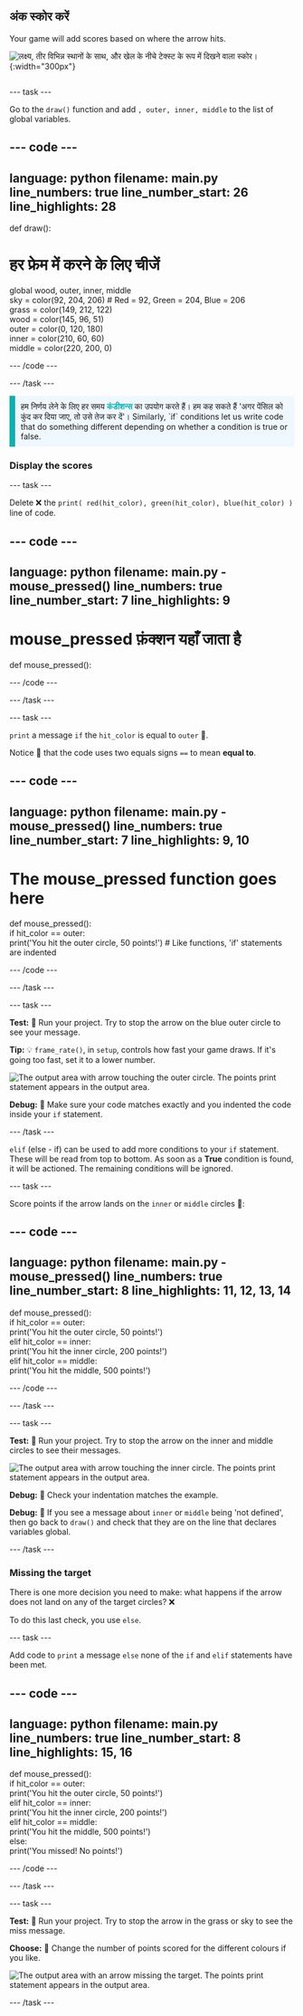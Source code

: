 ## अंक स्कोर करें

<div style="display: flex; flex-wrap: wrap">
<div style="flex-basis: 200px; flex-grow: 1; margin-right: 15px;">
Your game will add scores based on where the arrow hits.
</div>
<div>

![लक्ष्य, तीर विभिन्न स्थानों के साथ, और खेल के नीचे टेक्स्ट के रूप में दिखने वाला स्कोर।](images/points-scored.gif){:width="300px"}

</div>
</div>

--- task ---

Go to the `draw()` function and add `, outer, inner, middle` to the list of global variables.

--- code ---
---
language: python filename: main.py line_numbers: true line_number_start: 26
line_highlights: 28
---

def draw():
# हर फ्रेम में करने के लिए चीजें
  global wood, outer, inner, middle    
sky = color(92, 204, 206) # Red = 92, Green = 204, Blue = 206    
grass = color(149, 212, 122)    
wood = color(145, 96, 51)    
outer = color(0, 120, 180)    
inner = color(210, 60, 60)   
middle = color(220, 200, 0)

--- /code ---

--- /task ---

<p style="border-left: solid; border-width:10px; border-color: #0faeb0; background-color: aliceblue; padding: 10px;">
हम निर्णय लेने के लिए हर समय <span style="color: #0faeb0; font-weight: bold;">कंडीशन्स</span> का उपयोग करते हैं। हम कह सकते हैं 'अगर पेंसिल को कुंद कर दिया जाए, तो उसे तेज कर दें'। Similarly, `if` conditions let us write code that do something different depending on whether a condition is true or false.
</p>

### Display the scores

--- task ---

Delete ❌ the `print( red(hit_color), green(hit_color), blue(hit_color) )` line of code.

--- code ---
---
language: python filename: main.py - mouse_pressed() line_numbers: true line_number_start: 7
line_highlights: 9
---
# mouse_pressed फ़ंक्शन यहाँ जाता है
def mouse_pressed():


--- /code ---

--- /task ---

--- task ---

`print` a message `if` the `hit_color` is equal to `outer` 🎯.

Notice 👀 that the code uses two equals signs `==` to mean **equal to**.

--- code ---
---
language: python filename: main.py - mouse_pressed() line_numbers: true line_number_start: 7
line_highlights: 9, 10
---

# The mouse_pressed function goes here
def mouse_pressed():     
if hit_color == outer:      
print('You hit the outer circle, 50 points!') # Like functions, 'if' statements are indented

--- /code ---

--- /task ---

--- task ---

**Test:** 🔄 Run your project. Try to stop the arrow on the blue outer circle to see your message.

**Tip:** 💡 `frame_rate()`, in `setup`, controls how fast your game draws. If it's going too fast, set it to a lower number.

![The output area with arrow touching the outer circle. The points print statement appears in the output area.](images/blue-points.png)

**Debug:** 🐞 Make sure your code matches exactly and you indented the code inside your `if` statement.

--- /task ---

`elif` (else - if) can be used to add more conditions to your `if` statement. These will be read from top to bottom. As soon as a **True** condition is found, it will be actioned. The remaining conditions will be ignored.

--- task ---

Score points if the arrow lands on the `inner` or `middle` circles 🎯:

--- code ---
---
language: python filename: main.py - mouse_pressed() line_numbers: true line_number_start: 8
line_highlights: 11, 12, 13, 14
---

def mouse_pressed():    
if hit_color == outer:    
print('You hit the outer circle, 50 points!')    
elif hit_color == inner:    
print('You hit the inner circle, 200 points!')   
elif hit_color == middle:    
print('You hit the middle, 500 points!')

--- /code ---

--- /task ---

--- task ---

**Test:** 🔄 Run your project. Try to stop the arrow on the inner and middle circles to see their messages.

![The output area with arrow touching the inner circle. The points print statement appears in the output area.](images/yellow-points.png)

**Debug:** 🐞 Check your indentation matches the example.

**Debug:** 🐞 If you see a message about `inner` or `middle` being 'not defined', then go back to `draw()` and check that they are on the line that declares variables global.

--- /task ---

### Missing the target

There is one more decision you need to make: what happens if the arrow does not land on any of the target circles? ❌

To do this last check, you use `else`.

--- task ---

Add code to `print` a message `else` none of the `if` and `elif` statements have been met.

--- code ---
---
language: python filename: main.py line_numbers: true line_number_start: 8
line_highlights: 15, 16
---

def mouse_pressed():    
if hit_color == outer:   
print('You hit the outer circle, 50 points!')   
elif hit_color == inner:   
print('You hit the inner circle, 200 points!')   
elif hit_color == middle:    
print('You hit the middle, 500 points!')   
else:   
print('You missed! No points!')

--- /code ---

--- /task ---

--- task ---

**Test:** 🔄 Run your project. Try to stop the arrow in the grass or sky to see the miss message.

**Choose:** 💭 Change the number of points scored for the different colours if you like.

![The output area with an arrow missing the target. The points print statement appears in the output area.](images/missed-points.png)

--- /task ---

